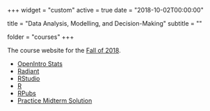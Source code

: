 +++
widget = "custom"
active = true
date = "2018-10-02T00:00:00"

title = "Data Analysis, Modelling, and Decision-Making"
subtitle = ""

folder = "courses"
+++

The course website for the [Fall of 2018](https://wise.willamette.edu/portal/site/GSM-5103-01-18_FA).

+ [OpenIntro Stats](https://www.openintro.org/stat/textbook.php?stat_book=os)
+ [Radiant](https://radiant-rstats.github.io/docs/index.html)
+ [RStudio](https://www.rstudio.com)
+ [R](https://cran.r-project.org)
+ [RPubs](https://rpubs.com/rwalkerWU/)
+ [Practice Midterm Solution](https://www.data.viajes/courses/practicemidterm/)
